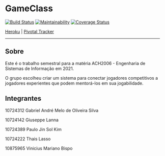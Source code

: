 # GameClass 

[![Build Status](https://app.travis-ci.com/ThaisLasso/gameclass.svg?branch=main)](https://app.travis-ci.com/ThaisLasso/gameclass) [![Maintainability](https://api.codeclimate.com/v1/badges/d1ceeea6202e87582686/maintainability)](https://codeclimate.com/github/ThaisLasso/esi-2021/maintainability) [![Coverage Status](https://coveralls.io/repos/github/ThaisLasso/gameclass/badge.svg?branch=main)](https://coveralls.io/github/ThaisLasso/gameclass?branch=main)

[Heroku](https://mastergameclass.herokuapp.com/)      |     [Pivotal Tracker](https://www.pivotaltracker.com/n/projects/2534234)

---

## Sobre

Este é o trabalho semestral para a matéria ACH2006 - Engenharia de Sistemas de Informação em 2021.

O grupo escolheu criar um sistema para conectar jogadores competitivos a jogadores experientes que podem mentorá-los em sua jogabilidade.


## Integrantes

10724312 Gabriel André Melo de Oliveira Silva

10724142 Giuseppe Lanna

10724389 Paulo Jin Sol Kim

10724222 Thais Lasso

10875965 Vinicius Mariano Bispo
